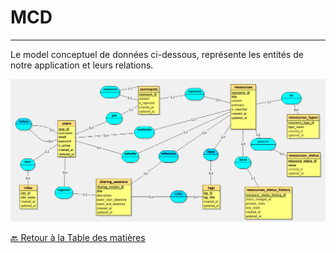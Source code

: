 # MCD

---

Le model conceptuel de données ci-dessous, représente les entités de notre application et leurs relations.

<img src="../../Assets/Images/MCD.png" alt="Image de la plateforme" width=auto>

[🔙 Retour à la Table des matières](../../Spécifications-techniques/Merise/README.md)
